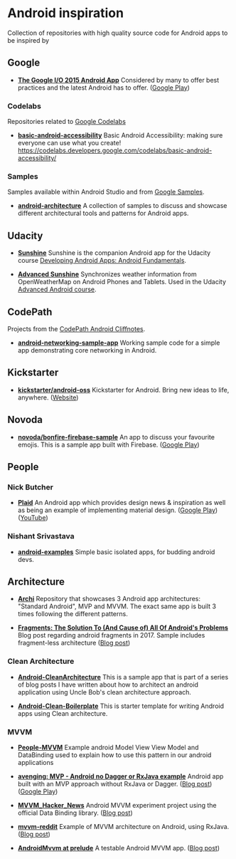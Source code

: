 # Android inspiration
Collection of repositories with high quality source code for Android apps to be inspired by


## Google

- **[The Google I/O 2015 Android App](https://github.com/google/iosched)** 
Considered by many to offer best practices and the latest Android has to offer. 
([Google Play](https://play.google.com/store/apps/details?id=com.google.samples.apps.iosched))

### Codelabs

Repositories related to [Google Codelabs](https://codelabs.developers.google.com/)

- **[basic-android-accessibility](https://github.com/googlecodelabs/basic-android-accessibility)** 
Basic Android Accessibility: making sure everyone can use what you create! https://codelabs.developers.google.com/codelabs/basic-android-accessibility/

### Samples

Samples available within Android Studio and from [Google Samples](https://github.com/googlesamples/).

- **[android-architecture](https://github.com/googlesamples/android-architecture)** 
A collection of samples to discuss and showcase different architectural tools and patterns for Android apps.

## Udacity 

- **[Sunshine](https://github.com/udacity/Sunshine-Version-2)** 
Sunshine is the companion Android app for the Udacity course [Developing Android Apps: Android Fundamentals](https://www.udacity.com/course/ud853).

- **[Advanced Sunshine](https://github.com/udacity/Advanced_Android_Development)**
Synchronizes weather information from OpenWeatherMap on Android Phones and Tablets. Used in the Udacity [Advanced Android course](https://www.udacity.com/course/advanced-android-app-development--ud855).


## CodePath

Projects from the [CodePath Android Cliffnotes](https://github.com/codepath/android_guides/wiki).

- **[android-networking-sample-app](https://github.com/codepath/android-networking-sample-app)**
Working sample code for a simple app demonstrating core networking in Android.

## Kickstarter

- **[kickstarter/android-oss](https://github.com/kickstarter/android-oss)**
Kickstarter for Android. Bring new ideas to life, anywhere. ([Website](https://www.kickstarter.com/mobile))

## Novoda 
- **[novoda/bonfire-firebase-sample](https://github.com/novoda/bonfire-firebase-sample/)**
An app to discuss your favourite emojis. This is a sample app built with Firebase. ([Google Play](https://play.google.com/store/apps/details?id=com.novoda.bonfire))

## People

### Nick Butcher

- **[Plaid](https://github.com/nickbutcher/plaid)** 
An Android app which provides design news & inspiration as well as being an example of implementing material design.
([Google Play](https://play.google.com/store/apps/details?id=io.plaidapp&ah=ZrcFudNw2_tNQJgtSd4aUJbcLpY))
([YouTube](https://www.youtube.com/watch?v=EjTJIDKT72M&feature=youtu.be))


### Nishant Srivastava

- **[android-examples](https://github.com/nisrulz/android-examples)** 
Simple basic isolated apps, for budding android devs.

## Architecture

- **[Archi](https://github.com/ivacf/archi)**
Repository that showcases 3 Android app architectures: "Standard Android", MVP and MVVM. The exact same app is built 3 times following the different patterns.

- **[Fragments: The Solution To (And Cause of) All Of Android's Problems](https://github.com/myotive/blog-fragments-2017/)**
Blog post regarding android fragments in 2017. Sample includes fragment-less architecture ([Blog post](https://news.realm.io/news/michael-yotive-state-of-fragments-2017/?utm_source=Android+Weekly&utm_campaign=9411db07ba-android-weekly-254&utm_medium=email&utm_term=0_4eb677ad19-9411db07ba-338005577))

### Clean Architecture
- **[Android-CleanArchitecture](https://github.com/android10/Android-CleanArchitecture)**
This is a sample app that is part of a series of blog posts I have written about how to architect an android application using Uncle Bob's clean architecture approach.

- **[Android-Clean-Boilerplate](https://github.com/dmilicic/Android-Clean-Boilerplate)**
This is starter template for writing Android apps using Clean architecture.


### MVVM
- **[People-MVVM](https://github.com/erikcaffrey/People-MVVM)**
Example android Model View View Model and DataBinding used to explain how to use this pattern in our android applications 

- **[avenging: MVP - Android no Dagger or RxJava example](https://github.com/JoaquimLey/avenging)**
Android app built with an MVP approach without RxJava or Dagger. ([Blog post](https://android.jlelse.eu/avenging-android-mvp-23461aebe9b5#.c0409rvgl)) ([Google Play](https://play.google.com/store/apps/details?id=com.joaquimley.avenging))

- **[MVVM_Hacker_News](https://github.com/hitherejoe/MVVM_Hacker_News)**
Android MVVM experiment project using the official Data Binding library. ([Blog post](https://labs.ribot.co.uk/approaching-android-with-mvvm-8ceec02d5442#.1lo0jmlkx))

- **[mvvm-reddit](https://github.com/Codevate/mvvm-reddit)**
Example of MVVM architecture on Android, using RxJava. ([Blog post](https://www.codevate.com/blog/13-better-android-software-development-mvvm-with-rxjava))

- **[AndroidMvvm at prelude](https://github.com/hiBrianLee/AndroidMvvm/tree/prelude)**
A testable Android MVVM app. ([Blog post](https://medium.com/@hiBrianLee/writing-testable-android-mvvm-app-prelude-e49f7e6223#.omg7aeods))
